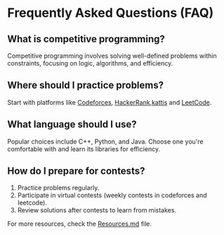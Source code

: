 # Frequently Asked Questions (FAQ)

## What is competitive programming?
Competitive programming involves solving well-defined problems within constraints, focusing on logic, algorithms, and efficiency.

## Where should I practice problems?
Start with platforms like [Codeforces](https://codeforces.com/), [HackerRank](https://www.hackerrank.com/),[kattis](https://open.kattis.com/) and [LeetCode](https://leetcode.com/).

## What language should I use?
Popular choices include C++, Python, and Java. Choose one you're comfortable with and learn its libraries for efficiency.

## How do I prepare for contests?
1. Practice problems regularly.
2. Participate in virtual contests (weekly contests in codeforces and leetcode).
3. Review solutions after contests to learn from mistakes.

For more resources, check the [Resources.md](Resources.md) file.

